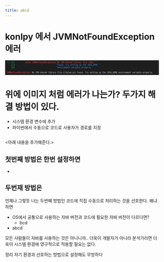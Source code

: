 ```yaml
---
title: abcd
---
```

# konlpy 에서 JVMNotFoundException 에러

![JVMNotFoundException: No JVM shared library file (libjvm.so) found. Try setting up the JAVA_HOME environment variable properly.](./resource/JVMNotFoundException.png)

# 위에 이미지 처럼 에러가 나는가? 두가지 해결 방법이 있다.
- 시스템 환경 변수에 추가
- 파이썬에서 수동으로 코드로 사용자가 경로를 지정

```shell

```
<아래 내용을 추가해준다.>

## 첫번째 방법은 한번 설정하면 
- 

## 두번재 방법은
언제나 그렇듯 나는 두번째 방법인 코드에 직접 수동으로 처리하는 것을 선호한다.
왜냐하면
- OS에서 공통으로 사용하는 자바 버전과 코드에 필요한 자바 버전이 다르다면?
	- bcd
- abcd

모든 사람들이 자바를 사용하는 것은 아니니까.. 더욱이 개발자가 아니라 분석가라면 더욱이 시스템 환경에 영구적으로 적용할 필요는 없다.

정리
자기 환경과 선호하는 방법으로 설정해도 무방하다